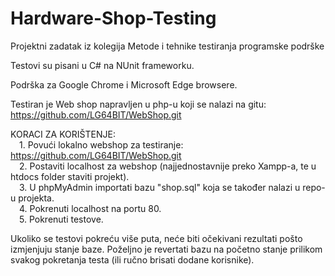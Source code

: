 # Hardware-Shop-Testing
Projektni zadatak iz kolegija Metode i tehnike testiranja programske podrške

Testovi su pisani u C# na NUnit frameworku.

Podrška za Google Chrome i Microsoft Edge browsere.

Testiran je Web shop napravljen u php-u koji se nalazi na gitu: https://github.com/LG64BIT/WebShop.git

KORACI ZA KORIŠTENJE:<br>
    &emsp;1. Povući lokalno webshop za testiranje: https://github.com/LG64BIT/WebShop.git<br>
    &emsp;2. Postaviti localhost za webshop (najjednostavnije preko Xampp-a, te u htdocs folder staviti projekt).<br>
    &emsp;3. U phpMyAdmin importati bazu "shop.sql" koja se također nalazi u repo-u projekta.<br>
    &emsp;4. Pokrenuti localhost na portu 80.<br>
    &emsp;5. Pokrenuti testove.<br>

Ukoliko se testovi pokreću više puta, neće biti očekivani rezultati pošto izmjenjuju stanje baze.
Poželjno je revertati bazu na početno stanje prilikom svakog pokretanja testa (ili ručno brisati dodane korisnike).
